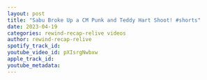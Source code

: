 ```yaml
---
layout: post
title: "Sabu Broke Up a CM Punk and Teddy Hart Shoot! #shorts"
date: 2023-04-19
categories: rewind-recap-relive videos
author: rewind-recap-relive
spotify_track_id: 
youtube_video_id: pXIsrgNwbxw
apple_track_id: 
youtube_metadata: 
---
```

